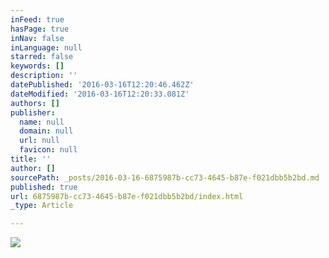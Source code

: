 ```yaml
---
inFeed: true
hasPage: true
inNav: false
inLanguage: null
starred: false
keywords: []
description: ''
datePublished: '2016-03-16T12:20:46.462Z'
dateModified: '2016-03-16T12:20:33.081Z'
authors: []
publisher:
  name: null
  domain: null
  url: null
  favicon: null
title: ''
author: []
sourcePath: _posts/2016-03-16-6875987b-cc73-4645-b87e-f021dbb5b2bd.md
published: true
url: 6875987b-cc73-4645-b87e-f021dbb5b2bd/index.html
_type: Article

---
```

![](https://the-grid-user-content.s3-us-west-2.amazonaws.com/15446c70-f7fb-40b4-9357-03aa05c3c5fc.png)